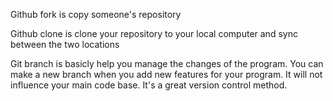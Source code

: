 Github fork is copy someone's repository 

Github clone is clone your repository to your local computer and sync between the two locations

Git branch is basicly help you manage the changes of the program. You can make a new branch when you add new features for your program. It will not influence your main code base. It's a great version control method. 


